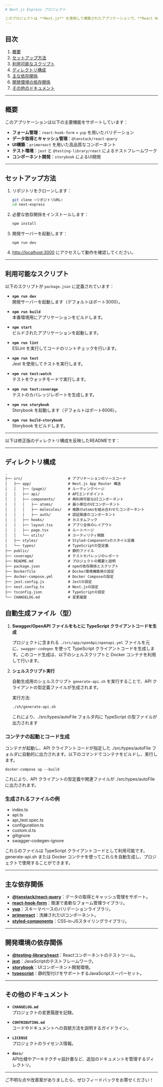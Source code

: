 ```yaml
---
# Next.js Express プロジェクト

このプロジェクトは **Next.js** を使用して構築されたアプリケーションで、**React Hook Form** によるフォーム管理や **TanStack React Query** によるデータフェッチ機能を統合しています。また、UIコンポーネントには **PrimeReact** を採用し、スタイリングには **Styled-Components** を使用しています。
---
```


## 目次

1. [概要](#概要)
2. [セットアップ方法](#セットアップ方法)
3. [利用可能なスクリプト](#利用可能なスクリプト)
4. [ディレクトリ構成](#ディレクトリ構成)
5. [主な依存関係](#主な依存関係)
6. [開発環境の依存関係](#開発環境の依存関係)
7. [その他のドキュメント](#その他のドキュメント)

---

## 概要

このアプリケーションは以下の主要機能をサポートしています：

- **フォーム管理**：`react-hook-form` + `yup` を用いたバリデーション
- **データ取得とキャッシュ管理**：`@tanstack/react-query`
- **UI構築**：`primereact` を用いた高品質なコンポーネント
- **テスト環境**：`jest` と `@testing-library/react` によるテストフレームワーク
- **コンポーネント開発**：`storybook` によるUI開発

---

## セットアップ方法

1. リポジトリをクローンします：

   ```bash
   git clone <リポジトリURL>
   cd next-express
   ```

2. 必要な依存関係をインストールします：

   ```bash
   npm install
   ```

3. 開発サーバーを起動します：

   ```bash
   npm run dev
   ```

4. [http://localhost:3000](http://localhost:3000) にアクセスして動作を確認してください。

---

## 利用可能なスクリプト

以下のスクリプトが `package.json` に定義されています：

- **`npm run dev`**  
  開発サーバーを起動します（デフォルトはポート3000）。

- **`npm run build`**  
  本番環境用にアプリケーションをビルドします。

- **`npm start`**  
  ビルドされたアプリケーションを起動します。

- **`npm run lint`**  
  ESLint を実行してコードのリントチェックを行います。

- **`npm run test`**  
  Jest を使用してテストを実行します。

- **`npm run test:watch`**  
  テストをウォッチモードで実行します。

- **`npm run test:coverage`**  
  テストのカバレッジレポートを生成します。

- **`npm run storybook`**  
  Storybook を起動します（デフォルトはポート6006）。

- **`npm run build-storybook`**  
  Storybook をビルドします。

---

以下は修正版のディレクトリ構成を反映したREADMEです：

---

## ディレクトリ構成

```
.
├── src/                     # アプリケーションのソースコード
│   ├── app/                 # Next.js App Router 構造
│   │   ├── (page)/          # ルーティングページ
│   │   ├── api/             # APIエンドポイント
│   │   ├── components/      # 再利用可能なUIコンポーネント
│   │   │   ├── atoms/       # 最小単位のUIコンポーネント
│   │   │   ├── molecules/   # 複数のatomsを組み合わせたコンポーネント
│   │   │   ├── auth/        # 認証関連のコンポーネント
│   │   ├── hooks/           # カスタムフック
│   │   ├── layout.tsx       # アプリ全体のレイアウト
│   │   ├── page.tsx         # ルートページ
│   │   └── utils/           # ユーティリティ関数
│   ├── styles/              # Styled-Componentsのスタイル定義
│   └── types/               # TypeScriptの型定義
├── public/                  # 静的ファイル
├── coverage/                # テストカバレッジのレポート
├── README.md                # プロジェクトの概要と説明
├── package.json             # npmの依存関係とスクリプト
├── Dockerfile               # Docker環境構築用の設定
├── docker-compose.yml       # Docker Composeの設定
├── jest.config.js           # Jestの設定
├── next.config.ts           # Next.jsの設定
├── tsconfig.json            # TypeScriptの設定
└── CHANGELOG.md             # 変更履歴
```

## 自動生成ファイル（型）

1. **Swagger/OpenAPI ファイルをもとに TypeScript クライアントコードを生成**

   プロジェクトに含まれる `./src/app/openApi/openapi.yml` ファイルを元に、`swagger-codegen` を使って TypeScript クライアントコードを生成します。このコード生成は、以下のシェルスクリプトと Docker コンテナを利用して行います。

2. **シェルスクリプト実行**

   自動生成用のシェルスクリプト `generate-api.sh` を実行することで、API クライアントの型定義ファイルが生成されます。

   実行方法:

   ```bash
   ./sh/generate-api.sh
   ```

   これにより、./src/types/autoFile フォルダ内に TypeScript の型ファイルが出力されます

### コンテナの起動とコード生成

コンテナが起動し、API クライアントコードが指定した ./src/types/autoFile フォルダに自動的に出力されます。以下のコマンドでコンテナをビルドし、実行します。

```
docker-compose up --build
```

これにより、API クライアントの型定義や関連ファイルが ./src/types/autoFile に出力されます。

### 生成されるファイルの例

- index.ts
- api.ts
- api_test.spec.ts
- configuration.ts
- custom.d.ts
- gitignore
- swagger-codegen-ignore

これらのファイルは TypeScript クライアントコードとして利用可能です。generate-api.sh または Docker コンテナを使ってこれらを自動生成し、プロジェクトで使用することができます。

---

## 主な依存関係

- **[@tanstack/react-query](https://tanstack.com/query)**：データの取得とキャッシュ管理をサポート。
- **[react-hook-form](https://react-hook-form.com/)**：簡潔で柔軟なフォーム管理ライブラリ。
- **[yup](https://github.com/jquense/yup)**：スキーマベースのバリデーションライブラリ。
- **[primereact](https://www.primereact.org/)**：洗練されたUIコンポーネント。
- **[styled-components](https://styled-components.com/)**：CSS-in-JSスタイリングライブラリ。

---

## 開発環境の依存関係

- **[@testing-library/react](https://testing-library.com/)**：Reactコンポーネントのテストツール。
- **[jest](https://jestjs.io/)**：JavaScriptのテストフレームワーク。
- **[storybook](https://storybook.js.org/)**：UIコンポーネント開発環境。
- **[typescript](https://www.typescriptlang.org/)**：静的型付けをサポートするJavaScriptスーパーセット。

---

## その他のドキュメント

- **`CHANGELOG.md`**  
  プロジェクトの変更履歴を記録。

- **`CONTRIBUTING.md`**  
  コードやドキュメントへの貢献方法を説明するガイドライン。

- **`LICENSE`**  
  プロジェクトのライセンス情報。

- **`docs/`**  
  API仕様やアーキテクチャ設計書など、追加のドキュメントを管理するディレクトリ。

---

ご不明な点や改善案がありましたら、ぜひフィードバックをお寄せください！
